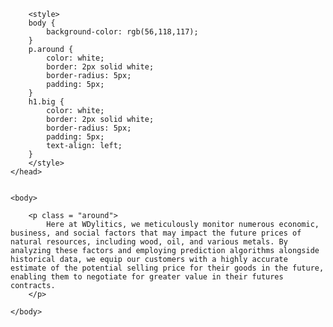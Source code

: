 
<html>
    <head>
        <title>Wdylitics Predictor</title>

        <style>
        body {
            background-color: rgb(56,118,117);
        }
        p.around {
            color: white;
            border: 2px solid white;
            border-radius: 5px;
            padding: 5px;
        }
        h1.big {
            color: white;
            border: 2px solid white;
            border-radius: 5px;
            padding: 5px;
            text-align: left;
        }
        </style>
    </head>


    <body>
        
        <p class = "around">
            Here at WDylitics, we meticulously monitor numerous economic, business, and social factors that may impact the future prices of natural resources, including wood, oil, and various metals. By analyzing these factors and employing prediction algorithms alongside historical data, we equip our customers with a highly accurate estimate of the potential selling price for their goods in the future, enabling them to negotiate for greater value in their futures contracts.
        </p>
        
    </body>

</html>
